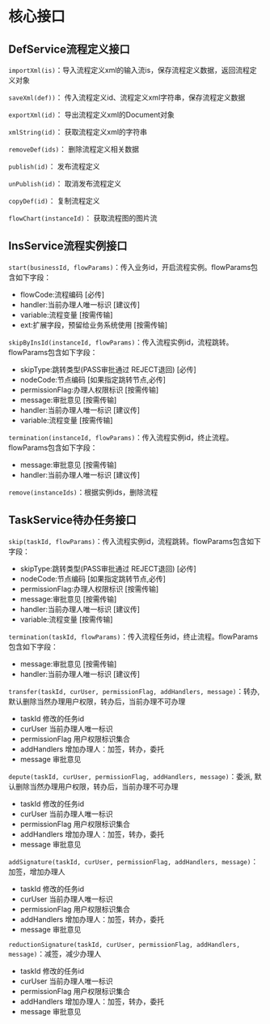 # 核心接口

## DefService流程定义接口

`importXml(is)`：导入流程定义xml的输入流is，保存流程定义数据，返回流程定义对象

`saveXml(def))`： 传入流程定义id、流程定义xml字符串，保存流程定义数据  

`exportXml(id)`： 导出流程定义xml的Document对象  

`xmlString(id)`： 获取流程定义xml的字符串  

`removeDef(ids)`： 删除流程定义相关数据  

`publish(id)`： 发布流程定义  

`unPublish(id)`： 取消发布流程定义  

`copyDef(id)`： 复制流程定义   

`flowChart(instanceId)`： 获取流程图的图片流

## InsService流程实例接口

`start(businessId, flowParams)`：传入业务id，开启流程实例。flowParams包含如下字段：
- flowCode:流程编码 [必传]
- handler:当前办理人唯一标识 [建议传]
- variable:流程变量 [按需传输]
- ext:扩展字段，预留给业务系统使用 [按需传输]

`skipByInsId(instanceId, flowParams)`：传入流程实例id，流程跳转。flowParams包含如下字段：
- skipType:跳转类型(PASS审批通过 REJECT退回) [必传]
- nodeCode:节点编码 [如果指定跳转节点,必传]
- permissionFlag:办理人权限标识 [按需传输]
- message:审批意见 [按需传输]
- handler:当前办理人唯一标识 [建议传]
- variable:流程变量 [按需传输]

`termination(instanceId, flowParams)`：传入流程实例id，终止流程。flowParams包含如下字段：
- message:审批意见 [按需传输]
- handler:当前办理人唯一标识 [建议传]

`remove(instanceIds)`：根据实例ids，删除流程

## TaskService待办任务接口

`skip(taskId, flowParams)`：传入流程实例id，流程跳转。flowParams包含如下字段：
- skipType:跳转类型(PASS审批通过 REJECT退回) [必传]
- nodeCode:节点编码 [如果指定跳转节点,必传]
- permissionFlag:办理人权限标识 [按需传输]
- message:审批意见 [按需传输]
- handler:当前办理人唯一标识 [建议传]
- variable:流程变量 [按需传输]

`termination(taskId, flowParams)`：传入流程任务id，终止流程。flowParams包含如下字段：
- message:审批意见 [按需传输]
- handler:当前办理人唯一标识 [建议传]

`transfer(taskId, curUser, permissionFlag, addHandlers, message)`：转办, 默认删除当然办理用户权限，转办后，当前办理不可办理
- taskId 修改的任务id
- curUser 当前办理人唯一标识
- permissionFlag 用户权限标识集合
- addHandlers 增加办理人：加签，转办，委托
- message 审批意见

`depute(taskId, curUser, permissionFlag, addHandlers, message)`：委派, 默认删除当然办理用户权限，转办后，当前办理不可办理
- taskId 修改的任务id
- curUser 当前办理人唯一标识
- permissionFlag 用户权限标识集合
- addHandlers 增加办理人：加签，转办，委托
- message 审批意见

`addSignature(taskId, curUser, permissionFlag, addHandlers, message)`：加签，增加办理人
- taskId 修改的任务id
- curUser 当前办理人唯一标识
- permissionFlag 用户权限标识集合
- addHandlers 增加办理人：加签，转办，委托
- message 审批意见

`reductionSignature(taskId, curUser, permissionFlag, addHandlers, message)`：减签，减少办理人
- taskId 修改的任务id
- curUser 当前办理人唯一标识
- permissionFlag 用户权限标识集合
- addHandlers 增加办理人：加签，转办，委托
- message 审批意见
